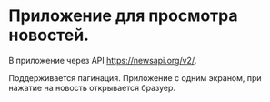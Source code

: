 # Приложение для просмотра новостей.

В приложение через API https://newsapi.org/v2/.

Поддерживается пагинация. Приложение с одним экраном, при нажатие на новость открывается бразуер.


